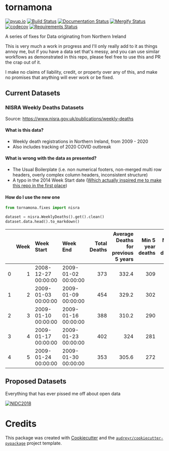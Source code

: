 # tornamona

[![pyup.io](https://pyup.io/repos/github/andrewbolster/tornamona/shield.svg)](https://pyup.io/repos/github/andrewbolster/tornamona/)
[![Build Status](https://travis-ci.org/andrewbolster/tornamona.svg?branch=master)](https://travis-ci.org/andrewbolster/tornamona)
[![Documentation Status](https://readthedocs.org/projects/tornamona/badge/?version=latest)](https://tornamona.readthedocs.io/en/latest/?badge=latest)
[![Mergify Status](https://img.shields.io/endpoint.svg?url=https://gh.mergify.io/badges/andrewbolster/tornamona&style=flat)](https://mergify.io)
[![codecov](https://codecov.io/gh/andrewbolster/tornamona/branch/master/graph/badge.svg)](https://codecov.io/gh/andrewbolster/tornamona)
[![Requirements Status](https://requires.io/github/andrewbolster/tornamona/requirements.svg?branch=master)](https://requires.io/github/andrewbolster/tornamona/requirements/?branch=master)

A series of fixes for Data originating from Northern Ireland

This is very much a work in progress and I'll only really add to it as things annoy me,
but if you have a data set that's messy, and you can use similar workflows as demonstrated
in this repo, please feel free to use this and PR the crap out of it.

I make no claims of liability, credit, or property over any of this, and make no promises
that anything will ever work or be fixed.

## Current Datasets

### NISRA Weekly Deaths Datasets

Source: https://www.nisra.gov.uk/publications/weekly-deaths

#### What is this data?
* Weekly death registrations in Northern Ireland, from 2009 - 2020
* Also includes tracking of 2020 COVID outbreak

#### What is wrong with the data as presented?
* The Usual Boilerplate (i.e. non numerical footers, non-merged multi row headers, overly complex column headers, inconsistent structure)
* A typo in the 2014 Week Start date ([Which actually inspired me to make this repo in the first place](https://twitter.com/Bolster/status/1254017115817943041))

#### How do I use the new one

```python
from tornamona.fixes import nisra

dataset = nisra.WeeklyDeaths().get().clean()
dataset.data.head().to_markdown()
```
|    |   Week | Week Start          | Week End            |   Total Deaths |   Average Deaths for previous 5 years |   Min 5 year deaths |   Max 5 year deaths |   Respiratory Deaths |   Average Respiratory Deaths for previous 5 years |   COVID19 Deaths |
|---:|-------:|:--------------------|:--------------------|---------------:|--------------------------------------:|--------------------:|--------------------:|---------------------:|--------------------------------------------------:|-----------------:|
|  0 |      1 | 2008-12-27 00:00:00 | 2009-01-02 00:00:00 |            373 |                                 332.4 |                 309 |                 364 |                  nan |                                               nan |              nan |
|  1 |      2 | 2009-01-03 00:00:00 | 2009-01-09 00:00:00 |            454 |                                 329.2 |                 302 |                 377 |                  nan |                                               nan |              nan |
|  2 |      3 | 2009-01-10 00:00:00 | 2009-01-16 00:00:00 |            388 |                                 310.2 |                 290 |                 340 |                  nan |                                               nan |              nan |
|  3 |      4 | 2009-01-17 00:00:00 | 2009-01-23 00:00:00 |            402 |                                 324   |                 281 |                 367 |                  nan |                                               nan |              nan |
|  4 |      5 | 2009-01-24 00:00:00 | 2009-01-30 00:00:00 |            353 |                                 305.6 |                 272 |                 333 |                  nan |                                               nan |              nan |


## Proposed Datasets

Everything that has ever pissed me off about open data

[![NIDC2018](http://img.youtube.com/vi/mtrIEW2nCMc/0.jpg)](http://www.youtube.com/watch?v=mtrIEW2nCMc "Idiots Guide to (Open) Data Science")

# Credits

This package was created with [Cookiecutter](https://github.com/audreyr/cookiecutter)
and the [`audreyr/cookiecutter-pypackage`](https://github.com/audreyr/cookiecutter-pypackage) project template.


